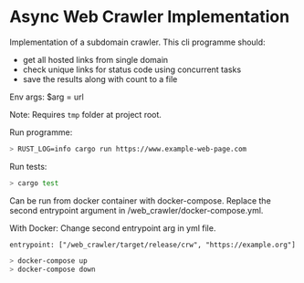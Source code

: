 # Async Web Crawler Implementation

Implementation of a subdomain crawler. This cli programme should:
* get all hosted links from single domain
* check unique links for status code using concurrent tasks
* save the results along with count to a file

Env args:
$arg = url

Note:
Requires `tmp` folder at project root.

Run programme:
```sh
> RUST_LOG=info cargo run https://www.example-web-page.com
```

Run tests:
```sh
> cargo test
```

Can be run from docker container with docker-compose. Replace the second entrypoint argument in /web_crawler/docker-compose.yml.

With Docker:
Change second entrypoint arg in yml file.

`entrypoint: ["/web_crawler/target/release/crw", "https://example.org"]`

```sh
> docker-compose up
> docker-compose down
```
